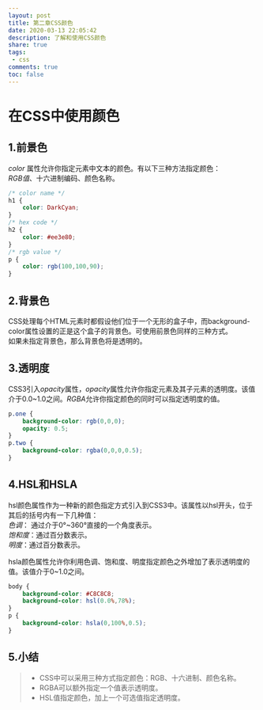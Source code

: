 ```yaml
---
layout: post
title: 第二章CSS颜色
date: 2020-03-13 22:05:42
description: 了解和使用CSS颜色
share: true
tags:
 - css
comments: true
toc: false
---
```


# 在CSS中使用颜色

## 1.前景色

*color* 属性允许你指定元素中文本的颜色。有以下三种方法指定颜色：  
*RGB值*、十六进制编码、颜色名称。

```css
/* color name */
h1 {
    color: DarkCyan;
}
/* hex code */
h2 {
    color: #ee3e80;
}
/* rgb value */
p {
    color: rgb(100,100,90);
}
```

## 2.背景色

CSS处理每个HTML元素时都假设他们位于一个无形的盒子中，而background-color属性设置的正是这个盒子的背景色。可使用前景色同样的三种方式。  
如果未指定背景色，那么背景色将是透明的。

## 3.透明度

CSS3引入*opacity*属性，*opacity*属性允许你指定元素及其子元素的透明度。该值介于0.0~1.0之间。*RGBA*允许你指定颜色的同时可以指定透明度的值。

```css
p.one {
    background-color: rgb(0,0,0);
    opacity: 0.5;
}
p.two {
    background-color: rgba(0,0,0,0.5);
}
```

## 4.HSL和HSLA

hsl颜色属性作为一种新的颜色指定方式引入到CSS3中。该属性以hsl开头，位于其后的括号内有一下几种值：  
*色调*： 通过介于0°~360°直接的一个角度表示。  
*饱和度*：通过百分数表示。  
*明度*：通过百分数表示。 

hsla颜色属性允许你利用色调、饱和度、明度指定颜色之外增加了表示透明度的值。该值介于0~1.0之间。

```css
body {
    background-color: #C8C8C8;
    background-color: hsl(0.0%,78%);
}
p {
    background-color: hsla(0,100%,0.5);
}
```

## 5.小结

>* CSS中可以采用三种方式指定颜色：RGB、十六进制、颜色名称。  
>* RGBA可以额外指定一个值表示透明度。
>* HSL值指定颜色，加上一个可选值指定透明度。